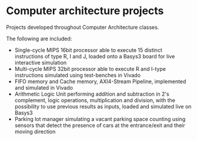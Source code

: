 # Computer architecture projects

Projects developed throughout Computer Architecture classes.

The following are included:

* Single-cycle MIPS 16bit processor able to execute 15 distinct instructions of type R, I and J, loaded onto a Basys3 board for live interactive simulation
* Multi-cycle MIPS 32bit processor able to execute R and I-type instructions simulated using test-benches in Vivado
* FIFO memory and Cache memory, AXI4-Stream Pipeline, implemented and simulated in Vivado
* Arithmetic Logic Unit performing addition and subtraction in 2's complement, logic operations, multiplication and division, with the possibility to use previous results as inputs, loaded and simulated live on Basys3
* Parking lot manager simulating a vacant parking space counting using sensors that detect the presence of cars at the entrance/exit and their moving direction
